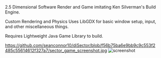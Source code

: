 2.5 Dimensional Software Render and Game imitating Ken Silverman's Build Engine.

Custom Rendering and Physics
Uses LibGDX for basic window setup, input, and other miscellaneous things.

Requires Lightweight Java Game Library to build.

https://github.com/seanconnor10/diSector/blob/f56b75ba6e9bb9c9c553f2485c55614612f327a7/sector_game_screenshot.jpg
![screenshot](https://github.com/seanconnor10/diSector/blob/f56b75ba6e9bb9c9c553f2485c55614612f327a7/sector_game_screenshot.jpg)
